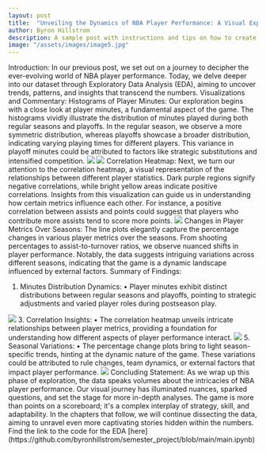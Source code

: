 ```yaml
---
layout: post
title:  "Unveiling the Dynamics of NBA Player Performance: A Visual Exploration"
author: Byron Hillstrom
description: A sample post with instructions and tips on how to create a new blog post.   
image: "/assets/images/image5.jpg"
---
```


Introduction: In our previous post, we set out on a journey to decipher the ever-evolving world of NBA player performance. Today, we delve deeper into our dataset through Exploratory Data Analysis (EDA), aiming to uncover trends, patterns, and insights that transcend the numbers. 
Visualizations and Commentary:
Histograms of Player Minutes: Our exploration begins with a close look at player minutes, a fundamental aspect of the game. The histograms vividly illustrate the distribution of minutes played during both regular seasons and playoffs. In the regular season, we observe a more symmetric distribution, whereas playoffs showcase a broader distribution, indicating varying playing times for different players. This variance in playoff minutes could be attributed to factors like strategic substitutions and intensified competition.
<img src="{{https://byronhillstrom.github.io}}/assets/images/%minplayoff.png"/>
<img src="{{https://byronhillstrom.github.io}}/assets/images/%minregular.png"/>
Correlation Heatmap: Next, we turn our attention to the correlation heatmap, a visual representation of the relationships between different player statistics. Dark purple regions signify negative correlations, while bright yellow areas indicate positive correlations. Insights from this visualization can guide us in understanding how certain metrics influence each other. For instance, a positive correlation between assists and points could suggest that players who contribute more assists tend to score more points.
<img src="{{https://byronhillstrom.github.io}}/assets/images/heat.png"/>
Changes in Player Metrics Over Seasons: The line plots elegantly capture the percentage changes in various player metrics over the seasons. From shooting percentages to assist-to-turnover ratios, we observe nuanced shifts in player performance. Notably, the data suggests intriguing variations across different seasons, indicating that the game is a dynamic landscape influenced by external factors.
Summary of Findings:
1.	Minutes Distribution Dynamics:
•	Player minutes exhibit distinct distributions between regular seasons and playoffs, pointing to strategic adjustments and varied player roles during postseason play.
<img src="{{https://byronhillstrom.github.io}}/assets/images/line.png"/>
3.	Correlation Insights:
•	The correlation heatmap unveils intricate relationships between player metrics, providing a foundation for understanding how different aspects of player performance interact.
<img src="{{https://byronhillstrom.github.io}}/assets/images/lines2.png"/>
5.	Seasonal Variations:
•	The percentage change plots bring to light season-specific trends, hinting at the dynamic nature of the game. These variations could be attributed to rule changes, team dynamics, or external factors that impact player performance.
<img src="{{https://byronhillstrom.github.io}}/assets/images/lines3.png"/>
Concluding Statement: As we wrap up this phase of exploration, the data speaks volumes about the intricacies of NBA player performance. Our visual journey has illuminated nuances, sparked questions, and set the stage for more in-depth analyses. The game is more than points on a scoreboard; it's a complex interplay of strategy, skill, and adaptability. In the chapters that follow, we will continue dissecting the data, aiming to unravel even more captivating stories hidden within the numbers. Find the link to the code for the EDA [here](https://github.com/byronhillstrom/semester_project/blob/main/main.ipynb)
